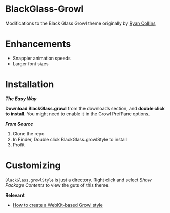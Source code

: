# BlackGlass-Growl

Modifications to the Black Glass Growl theme originally by [Ryan Collins](http://www.ryancollins.me/?p=92)

# Enhancements

- Snappier animation speeds
- Larger font sizes

# Installation

***The Easy Way***

**Download BlackGlass.growl** from the downloads section, and **double click to install**. You might need to enable it in the Growl PrefPane options.

***From Source***

1. Clone the repo
3. In Finder, Double click BlackGlass.growlStyle to install
4. Profit

# Customizing

`BlackGlass.growlStyle` is just a directory. Right click and select _Show Package Contents_ to view the guts of this theme.

**Relevant**

- [How to create a WebKit-based Growl style](http://growl.info/documentation/webkit.php)